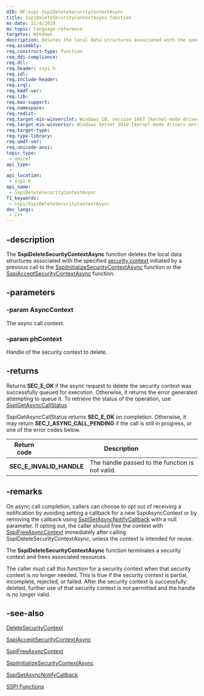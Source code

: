 ```yaml
---
UID: NF:sspi.SspiDeleteSecurityContextAsync
title: SspiDeleteSecurityContextAsync function
ms.date: 11/4/2019
ms.topic: language-reference
targetos: Windows
description: Deletes the local data structures associated with the specified security context initiated by a previous call to the SspiInitializeSecurityContextAsync function or the SspiAcceptSecurityContextAsync function.
req.assembly: 
req.construct-type: function
req.ddi-compliance: 
req.dll: 
req.header: sspi.h
req.idl: 
req.include-header: 
req.irql: 
req.kmdf-ver: 
req.lib: 
req.max-support: 
req.namespace: 
req.redist: 
req.target-min-winverclnt: Windows 10, version 1607 [kernel-mode drivers only]
req.target-min-winversvr: Windows Server 2016 [kernel-mode drivers only]
req.target-type: 
req.type-library: 
req.umdf-ver: 
req.unicode-ansi: 
topic_type:
 - apiref
api_type:
 - 
api_location:
 - sspi.h
api_name:
 - SspiDeleteSecurityContextAsync
f1_keywords:
 - sspi/SspiDeleteSecurityContextAsync
dev_langs:
 - c++
---
```


## -description
The **SspiDeleteSecurityContextAsync** function deletes the local data structures associated with the specified [security context](/windows/desktop/SecGloss/s-gly) initiated by a previous call to the [SspiInitializeSecurityContextAsync](nf-sspi-sspiinitializesecuritycontextasynca.md) function or the [SspiAcceptSecurityContextAsync](nf-sspi-sspiacceptsecuritycontextasync.md) function.

## -parameters

### -param AsyncContext
The async call context.

### -param phContext
Handle of the security context to delete.

## -returns
Returns **SEC_E_OK** if the async request to delete the security context was successfully queued for execution. Otherwise, it returns the error generated attempting to queue it. To retrieve the status of the operation, use [SspiGetAsyncCallStatus](nf-sspi-sspigetasynccallstatus.md).

SspiGetAsyncCallStatus returns **SEC_E_OK** on completion. Otherwise, it may return **SEC_I_ASYNC_CALL_PENDING** if the call is still in progress, or one of the error codes below.

|<div style="width:40%">Return code</div>|<div style="width:60%">Description</div>|
|---|---|
|**SEC_E_INVALID_HANDLE**|The handle passed to the function is not valid.|

## -remarks
On async call completion, callers can choose to opt out of receiving a notification by avoiding setting a callback for a new SspiAsyncContext or by removing the callback using [SspiSetAsyncNotifyCallback](nf-sspi-sspisetasyncnotifycallback.md) with a null parameter. If opting out, the caller should free the context with [SspiFreeAsyncContext](nf-sspi-sspifreeasynccontext.md) immediately after calling SspiDeleteSecurityContextAsync, unless the context is intended for reuse.

The **SspiDeleteSecurityContextAsync** function terminates a security context and frees associated resources.

The caller must call this function for a security context when that security context is no longer needed. This is true if the security context is partial, incomplete, rejected, or failed. After the security context is successfully deleted, further use of that security context is not permitted and the handle is no longer valid.

## -see-also
[DeleteSecurityContext](nf-sspi-deletesecuritycontext.md)

[SspiAcceptSecurityContextAsync](nf-sspi-sspiacceptsecuritycontextasync.md)

[SspiFreeAsyncContext](nf-sspi-sspifreeasynccontext.md)

[SspiInitializeSecurityContextAsync](nf-sspi-sspiinitializesecuritycontextasynca.md)

[SspiSetAsyncNotifyCallback](nf-sspi-sspisetasyncnotifycallback.md)

[SSPI Functions](/windows/desktop/SecAuthN/authentication-functions)
